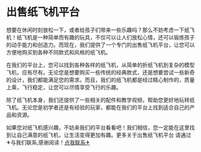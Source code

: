 # 出售纸飞机平台

想要在休闲时刻放松一下，或者给孩子们带来一些乐趣吗？那么不妨考虑一下纸飞机！纸飞机是一种简单而有趣的玩具，不仅可以让人们放松心情，还可以锻炼孩子的动手能力和创造力。而现在，我们提供了一个专门的出售纸飞机平台，让您可以方便地购买到各种不同款式和风格的纸飞机。

在我们的平台上，您可以找到各种各样的纸飞机，从简单的折纸飞机到复杂的模型飞机，应有尽有。无论您是想要购买一些传统的经典款式，还是想要尝试一些新奇的设计，我们都能满足您的需求。而且，我们的纸飞机都是经过精心制作的，质量上乘，飞行稳定，让您可以尽情享受飞行的乐趣。

除了纸飞机本身，我们还提供了一些相关的配件和教学视频，帮助您更好地玩转纸飞机。无论您是初学者还是有经验的玩家，都能在我们的平台上找到适合自己的产品和资源。

如果您对纸飞机感兴趣，不妨来我们的平台看看吧！我们相信，您一定能在这里找到让自己满意的纸飞机，让生活变得更加有趣。更多关于出售纸飞机平台 请通过✈与我们联系,感谢阅读！[点我联系✈](https://ai.G208.com)